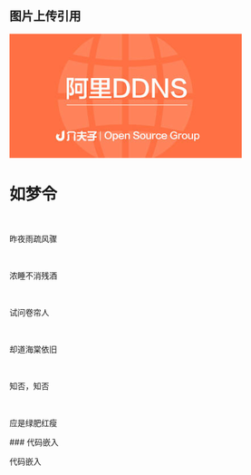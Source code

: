 ## 图片上传引用

<img src='https://raw.githubusercontent.com/marryna/hello-world/master/img/cover.jpg' alt='介夫子'> 
    <h1>如梦令</h1>
    <p>昨夜雨疏风骤</p>
    <p>浓睡不消残酒</p>
    <p>试问卷帘人</p>
    <p>却道海棠依旧</p>
    <p>知否，知否</p>
    <p>应是绿肥红瘦</p>
### 代码嵌入
    <div>
        <p>代码嵌入</p>
    </div> 
